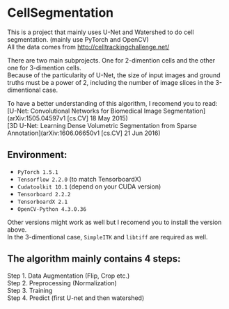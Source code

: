 CellSegmentation
================

This is a project that mainly uses U-Net and Watershed to do cell segmentation. (mainly use PyTorch and OpenCV)  
All the data comes from http://celltrackingchallenge.net/

There are two main subprojects. One for 2-dimention cells and the other one for 3-dimention cells.  
Because of the particularity of U-Net, the size of input images and ground truths must be a power of 2, including the number of image slices in the 3-dimentional case.

To have a better understanding of this algorithm, I recomend you to read:  
[U-Net: Convolutional Networks for Biomedical Image Segmentation](arXiv:1505.04597v1 [cs.CV] 18 May 2015)  
[3D U-Net: Learning Dense Volumetric Segmentation from Sparse Annotation](arXiv:1606.06650v1 [cs.CV] 21 Jun 2016)

Environment:  
------------
- `PyTorch 1.5.1`  
- `Tensorflow 2.2.0` (to match TensorboardX)  
- `Cudatoolkit 10.1` (depend on your CUDA version)  
- `Tensorboard 2.2.2`  
- `TensorboardX 2.1`  
- `OpenCV-Python 4.3.0.36`  

Other versions might work as well but I recomend you to install the version above.  
In the 3-dimentional case, `SimpleITK` and `libtiff` are required as well.

The algorithm mainly contains 4 steps:  
--------------------------------------
Step 1. Data Augmentation (Flip, Crop etc.)  
Step 2. Preprocessing (Normalization)  
Step 3. Training  
Step 4. Predict (first U-net and then watershed)  
